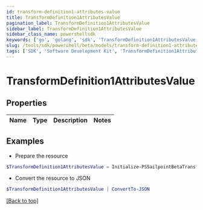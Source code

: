 ```yaml
---
id: transform-definition1-attributes-value
title: TransformDefinition1AttributesValue
pagination_label: TransformDefinition1AttributesValue
sidebar_label: TransformDefinition1AttributesValue
sidebar_class_name: powershellsdk
keywords: ['go', 'golang', 'sdk', 'TransformDefinition1AttributesValue'] 
slug: /tools/sdk/powershell/beta/models/transform-definition1-attributes-value
tags: ['SDK', 'Software Development Kit', 'TransformDefinition1AttributesValue']
---
```



# TransformDefinition1AttributesValue

## Properties

Name | Type | Description | Notes
------------ | ------------- | ------------- | -------------

## Examples

- Prepare the resource
```powershell
$TransformDefinition1AttributesValue = Initialize-PSSailpointBetaTransformDefinition1AttributesValue 
```

- Convert the resource to JSON
```powershell
$TransformDefinition1AttributesValue | ConvertTo-JSON
```


[[Back to top]](#) 

